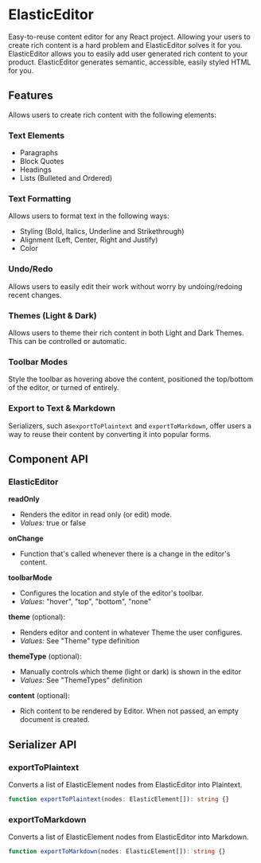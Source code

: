 # ElasticEditor

Easy-to-reuse content editor for any React project. Allowing your users to create rich content is a hard problem and ElasticEditor solves it for you. ElasticEditor allows you to easily add user generated rich content to your product. ElasticEditor generates semantic, accessible, easily styled HTML for you.

## Features

Allows users to create rich content with the following elements:

### Text Elements

- Paragraphs
- Block Quotes
- Headings
- Lists (Bulleted and Ordered)

### Text Formatting

Allows users to format text in the following ways:

- Styling (Bold, Italics, Underline and Strikethrough)
- Alignment (Left, Center, Right and Justify)
- Color

### Undo/Redo

Allows users to easily edit their work without worry by undoing/redoing recent changes.

### Themes (Light & Dark)

Allows users to theme their rich content in both Light and Dark Themes. This can be controlled or automatic.

### Toolbar Modes

Style the toolbar as hovering above the content, positioned the top/bottom of the editor, or turned of entirely.

### Export to Text & Markdown

Serializers, such as`exportToPlaintext` and `exportToMarkdown`, offer users a way to reuse their content by converting it into popular forms.

## Component API

### ElasticEditor

**readOnly**

- Renders the editor in read only (or edit) mode.
- _Values:_ true or false

**onChange**

- Function that's called whenever there is a change in the editor's content.

**toolbarMode**

- Configures the location and style of the editor's toolbar.
- _Values:_ "hover", "top", "bottom", "none"

**theme** (optional):

- Renders editor and content in whatever Theme the user configures.
- _Values:_ See "Theme" type definition

**themeType** (optional):

- Manually controls which theme (light or dark) is shown in the editor
- _Values:_ See "ThemeTypes" definition

**content** (optional):

- Rich content to be rendered by Editor. When not passed, an empty document is created.

## Serializer API

### exportToPlaintext

Converts a list of ElasticElement nodes from ElasticEditor into Plaintext.

```ts
function exportToPlaintext(nodes: ElasticElement[]): string {}
```

### exportToMarkdown

Converts a list of ElasticElement nodes from ElasticEditor into Markdown.

```ts
function exportToMarkdown(nodes: ElasticElement[]): string {}
```
